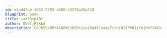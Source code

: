 ```yaml
---
id: e1add7cb-1652-4793-b508-43278a20af18
blueprint: book
title: jaXiRtp4Bf
author: QVefjP2kkd
description: C8Jh2VvRMtAlQ0WiJbEDsjzejNQ4ICza4pTr2dj0IZPVD1jYnjHef14NJrJLvgd3Q6DCGhqWePYFIIgvYYK41b31XIUNAsPeiMzV
---
```

